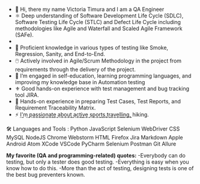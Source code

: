 - 👋 Hi, there my name Victoria Timura and I am a QA Engineer
- ⚛️ Deep understanding of Software Development Life Cycle (SDLC), Software Testing Life Cycle (STLC) and Defect Life Cycle including methodologies like Agile and Waterfall and Scaled Agile Framework (SAFe).
- 
- 🥇 Proficient knowledge in various types of testing like Smoke, Regression, Sanity, and End-to-End.
- 🖱️ Actively involved in Agile/Scrum Methodology in the project from requirements through the delivery of the project.
- 🌱 I’m engaged in self-education, learning programming languages, and improving my knowledge base in Automation testing
- ⚜️ Good hands-on experience with test management and bug tracking tool JIRA.
- 📑 Hands-on experience in preparing Test Cases, Test Reports, and Requirement Traceability Matrix.
- ⚡ I͢'m͢ p͢a͢s͢s͢i͢o͢n͢a͢t͢e͢ a͢b͢o͢u͢t͢ a͢c͢t͢i͢v͢e͢ s͢p͢o͢r͢t͢s͢,t͢r͢a͢v͢e͢l͢l͢i͢n͢g͢, hiking.


🛠️ Languages and Tools :
Python  JavaScript  Selenium WebDriver   CSS  MySQL  NodeJS  Chrome  Webstorm  HTML  Firefox  Jira  Markdown  Apple  Android  Atom  XCode  VSCode  PyCharm  Selenium  Postman        Git        Allure         

**My favorite (QA and programming-related) quotes:**
  -Everybody can do testing, but only a tester does good testing.
  -Everything is easy when you know how to do this.
  -More than the act of testing, designing tests is one of the best bug preventers known.


<!---
Timura2811/Timura2811 is a ✨ special ✨ repository because its `README.md` (this file) appears on your GitHub profile.
You can click the Preview link to take a look at your changes.
--->
